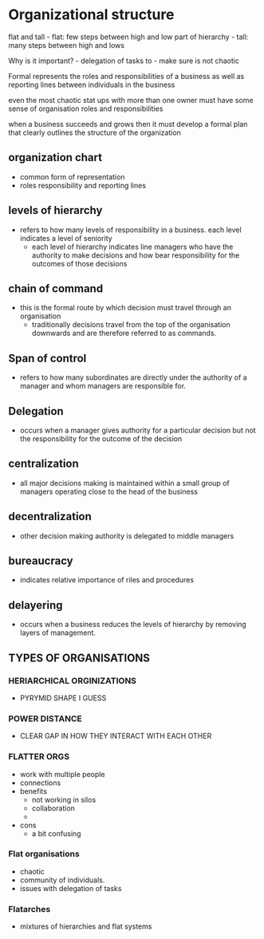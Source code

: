 
# Organizational structure


 flat and tall
	 - flat: few steps between high and low part of hierarchy
	 - tall: many steps between high and lows

Why is it important?
	 - delegation of tasks to
	 - make sure is not chaotic 

Formal represents the roles and responsibilities of a business as well as reporting lines between individuals in the business

even the most chaotic stat ups with more than one owner must have some sense of organisation roles and responsibilities

when a business succeeds and grows then it must develop a formal plan that clearly outlines the structure of the organization 


## organization chart
 - common form of representation
 - roles responsibility and reporting lines



## levels of hierarchy
 - refers to how many levels of responsibility in a business. each level indicates a level of seniority
	 - each level of hierarchy indicates line managers who have the authority to make decisions and how bear responsibility for the outcomes of those decisions



## chain of command
 - this is the formal route by which decision must travel through an organisation
	 - traditionally decisions travel from the top of the organisation downwards and are therefore referred to as commands.



## Span of control
- refers to how many subordinates are directly under the authority of a manager and whom managers are responsible for.


## Delegation  
- occurs when a manager gives authority for a particular decision but not the responsibility for the outcome of the decision

## centralization
 - all major decisions making is maintained within a small group of managers operating close to the head of the business

## decentralization 
- other decision making authority is delegated to middle managers

## bureaucracy 
- indicates relative importance of riles and procedures

## delayering 
- occurs when a business reduces the levels of hierarchy by removing layers of management.







## TYPES OF ORGANISATIONS


### HERIARCHICAL ORGINIZATIONS
 - PYRYMID SHAPE I GUESS



### POWER DISTANCE
 - CLEAR GAP IN HOW THEY INTERACT WITH EACH OTHER



### FLATTER ORGS
 - work with multiple people
 - connections
 - benefits
	 - not working in silos
	 - collaboration
	 - 
 - cons
	 - a bit confusing


### Flat organisations
 - chaotic
 - community of individuals.
 - issues with delegation of tasks


### Flatarches

 - mixtures of hierarchies and flat systems



